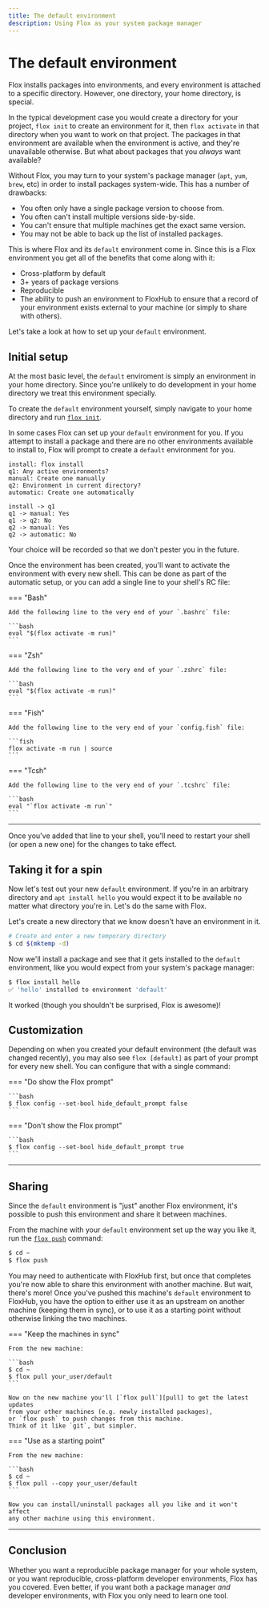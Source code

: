 ```yaml
---
title: The default environment
description: Using Flox as your system package manager
---
```


# The default environment

Flox installs packages into environments,
and every environment is attached to a specific directory.
However, one directory, your home directory, is special.

In the typical development case you would create a directory for your project,
`flox init` to create an environment for it,
then `flox activate` in that directory when you want to work on that project.
The packages in that environment are available when the environment is active,
and they're unavailable otherwise.
But what about packages that you _always_ want available?

Without Flox, you may turn to your system's package manager
(`apt`, `yum`, `brew`, etc)
in order to install packages system-wide.
This has a number of drawbacks:

- You often only have a single package version to choose from.
- You often can't install multiple versions side-by-side.
- You can't ensure that multiple machines get the exact same version.
- You may not be able to back up the list of installed packages.

This is where Flox and its `default` environment come in.
Since this is a Flox environment
you get all of the benefits that come along with it:

- Cross-platform by default
- 3+ years of package versions
- Reproducible
- The ability to push an environment to FloxHub to ensure that a record of your
  environment exists external to your machine (or simply to share with others).

Let's take a look at how to set up your `default` environment.

## Initial setup

At the most basic level,
the `default` enviroment is simply an environment in your home directory.
Since you're unlikely to do development in your home directory we treat this
environment specially.

To create the `default` environment yourself,
simply navigate to your home directory and run [`flox init`][init].

In some cases Flox can set up your `default` environment for you.
If you attempt to install a package and there are no other environments
available to install to,
Flox will prompt to create a `default` environment for you.

```d2 scale="1.0"
install: flox install
q1: Any active environments?
manual: Create one manually
q2: Environment in current directory?
automatic: Create one automatically

install -> q1
q1 -> manual: Yes
q1 -> q2: No
q2 -> manual: Yes
q2 -> automatic: No
```

Your choice will be recorded so that we don't pester you in the future.

Once the environment has been created,
you'll want to activate the environment with every new shell.
This can be done as part of the automatic setup,
or you can add a single line to your shell's RC file:

=== "Bash"

    Add the following line to the very end of your `.bashrc` file:

    ```bash
    eval "$(flox activate -m run)"
    ```

=== "Zsh"

    Add the following line to the very end of your `.zshrc` file:

    ```bash
    eval "$(flox activate -m run)"
    ```

=== "Fish"

    Add the following line to the very end of your `config.fish` file:

    ```fish
    flox activate -m run | source
    ```

=== "Tcsh"

    Add the following line to the very end of your `.tcshrc` file:

    ```bash
    eval "`flox activate -m run`"
    ```

---

Once you've added that line to your shell,
you'll need to restart your shell (or open a new one) for the changes to
take effect.

## Taking it for a spin

Now let's test out your new `default` environment.
If you're in an arbitrary directory and `apt install hello` you would expect
it to be available no matter what directory you're in.
Let's do the same with Flox.

Let's create a new directory that we know doesn't have an environment in it.

```bash
# Create and enter a new temporary directory
$ cd $(mktemp -d)
```

Now we'll install a package and see that it gets installed to the `default`
environment,
like you would expect from your system's package manager:

```bash
$ flox install hello
✅ 'hello' installed to environment 'default'
```

It worked (though you shouldn't be surprised, Flox is awesome)!

## Customization

Depending on when you created your default environment
(the default was changed recently),
you may also see `flox [default]` as part of your prompt for every new shell.
You can configure that with a single command:

=== "Do show the Flox prompt"

    ```bash
    $ flox config --set-bool hide_default_prompt false
    ```

=== "Don't show the Flox prompt"

    ```bash
    $ flox config --set-bool hide_default_prompt true
    ```

---

## Sharing

Since the `default` environment is "just" another Flox environment,
it's possible to push this environment and share it between machines.

From the machine with your `default` environment set up the way you like it,
run the [`flox push`][push] command:

```bash
$ cd ~
$ flox push
```

You may need to authenticate with FloxHub first,
but once that completes you're now able to share this environment with another
machine.
But wait, there's more!
Once you've pushed this machine's `default` environment to FloxHub,
you have the option to either use it as an upstream on another machine
(keeping them in sync),
or to use it as a starting point without otherwise linking the two machines.

=== "Keep the machines in sync"

    From the new machine:
    
    ```bash
    $ cd ~
    $ flox pull your_user/default
    ```

    Now on the new machine you'll [`flox pull`][pull] to get the latest updates
    from your other machines (e.g. newly installed packages),
    or `flox push` to push changes from this machine.
    Think of it like `git`, but simpler.

=== "Use as a starting point"

    From the new machine:
    
    ```bash
    $ cd ~
    $ flox pull --copy your_user/default
    ```

    Now you can install/uninstall packages all you like and it won't affect
    any other machine using this environment.

---

## Conclusion

Whether you want a reproducible package manager for your whole system,
or you want reproducible, cross-platform developer environments,
Flox has you covered.
Even better, if you want both a package manager _and_ developer environments,
with Flox you only need to learn one tool.

[init]: ../reference/command-reference/flox-init.md
[push]: ../reference/command-reference/flox-push.md
[pull]: ../reference/command-reference/flox-pull.md
